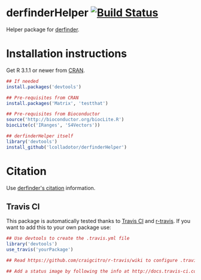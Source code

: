 derfinderHelper [![Build Status](https://travis-ci.org/lcolladotor/derfinderHelper.svg?branch=master)](https://travis-ci.org/lcolladotor/derfinderHelper)
===============

Helper package for [derfinder](https://github.com/lcolladotor/derfinder).

# Installation instructions

Get R 3.1.1 or newer from [CRAN](http://cran.r-project.org/).

```R
## If needed
install.packages('devtools')

## Pre-requisites from CRAN
install.packages('Matrix', 'testthat')

## Pre-requisites from Bioconductor
source('http://bioconductor.org/biocLite.R')
biocLite(c('IRanges', 'S4Vectors'))

## derfinderHelper itself
library('devtools')
install_github('lcolladotor/derfinderHelper')
```

# Citation

Use [derfinder's citation](https://github.com/lcolladotor/derfinder#citation) information.


## Travis CI

This package is automatically tested thanks to [Travis CI](travis-ci.org) and [r-travis](https://github.com/craigcitro/r-travis). If you want to add this to your own package use:

```R
## Use devtools to create the .travis.yml file
library('devtools')
use_travis('yourPackage')

## Read https://github.com/craigcitro/r-travis/wiki to configure .travis.yml appropriately

## Add a status image by following the info at http://docs.travis-ci.com/user/status-images/
```
